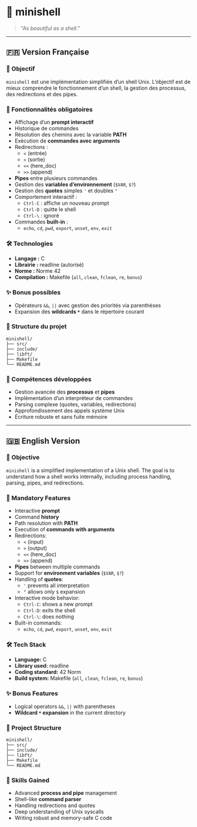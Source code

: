 
# 🐚 minishell

> _"As beautiful as a shell."_

---

## 🇫🇷 Version Française

### 🎯 Objectif

`minishell` est une implémentation simplifiée d’un shell Unix. L’objectif est de mieux comprendre le fonctionnement d’un shell, la gestion des processus, des redirections et des pipes.

### 🧱 Fonctionnalités obligatoires

- Affichage d’un **prompt interactif**
- Historique de commandes
- Résolution des chemins avec la variable **PATH**
- Exécution de **commandes avec arguments**
- Redirections :
  - `<` (entrée)
  - `>` (sortie)
  - `<<` (here_doc)
  - `>>` (append)
- **Pipes** entre plusieurs commandes
- Gestion des **variables d’environnement** (`$VAR`, `$?`)
- Gestion des **quotes** simples `'` et doubles `"`
- Comportement interactif :
  - `Ctrl-C` : affiche un nouveau prompt
  - `Ctrl-D` : quitte le shell
  - `Ctrl-\` : ignoré
- Commandes **built-in** :
  - `echo`, `cd`, `pwd`, `export`, `unset`, `env`, `exit`

### 🛠️ Technologies

- **Langage :** C
- **Librairie :** readline (autorisé)
- **Norme :** Norme 42
- **Compilation :** Makefile (`all`, `clean`, `fclean`, `re`, `bonus`)

### ✨ Bonus possibles

- Opérateurs `&&`, `||` avec gestion des priorités via parenthèses
- Expansion des **wildcards `*`** dans le répertoire courant

### 📁 Structure du projet

```
minishell/
├── src/
├── include/
├── libft/
├── Makefile
└── README.md
```

### 🧠 Compétences développées

- Gestion avancée des **processus** et **pipes**
- Implémentation d’un interpréteur de commandes
- Parsing complexe (quotes, variables, redirections)
- Approfondissement des appels système Unix
- Écriture robuste et sans fuite mémoire

---

## 🇬🇧 English Version

### 🎯 Objective

`minishell` is a simplified implementation of a Unix shell. The goal is to understand how a shell works internally, including process handling, parsing, pipes, and redirections.

### 🧱 Mandatory Features

- Interactive **prompt**
- Command **history**
- Path resolution with **PATH**
- Execution of **commands with arguments**
- Redirections:
  - `<` (input)
  - `>` (output)
  - `<<` (here_doc)
  - `>>` (append)
- **Pipes** between multiple commands
- Support for **environment variables** (`$VAR`, `$?`)
- Handling of **quotes**:
  - `'` prevents all interpretation
  - `"` allows only `$` expansion
- Interactive mode behavior:
  - `Ctrl-C`: shows a new prompt
  - `Ctrl-D`: exits the shell
  - `Ctrl-\`: does nothing
- Built-in commands:
  - `echo`, `cd`, `pwd`, `export`, `unset`, `env`, `exit`

### 🛠️ Tech Stack

- **Language:** C
- **Library used:** readline
- **Coding standard:** 42 Norm
- **Build system:** Makefile (`all`, `clean`, `fclean`, `re`, `bonus`)

### ✨ Bonus Features

- Logical operators `&&`, `||` with parentheses
- **Wildcard `*` expansion** in the current directory

### 📁 Project Structure

```
minishell/
├── src/
├── include/
├── libft/
├── Makefile
└── README.md
```

### 🧠 Skills Gained

- Advanced **process and pipe** management
- Shell-like **command parser**
- Handling redirections and quotes
- Deep understanding of Unix syscalls
- Writing robust and memory-safe C code

